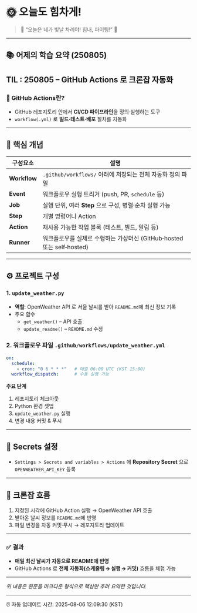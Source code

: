 # 🌞 오늘도 힘차게!

> 🌟 “오늘은 네가 빛날 차례야! 힘내, 파이팅!” 🌟

---

## 📚 어제의 학습 요약 (250805)

## TIL : 250805 – GitHub Actions 로 크론잡 자동화  

### 📌 GitHub Actions란?  
- GitHub 레포지토리 안에서 **CI/CD 파이프라인**을 정의·실행하는 도구  
- `workflow(.yml)` 로 **빌드·테스트·배포** 절차를 자동화  

---

## 🔑 핵심 개념  

| 구성요소 | 설명 |
|---|---|
| **Workflow** | `.github/workflows/` 아래에 저장되는 전체 자동화 정의 파일 |
| **Event** | 워크플로우 실행 트리거 (push, PR, `schedule` 등) |
| **Job** | 실행 단위, 여러 **Step** 으로 구성, 병렬·순차 실행 가능 |
| **Step** | 개별 명령어나 Action |
| **Action** | 재사용 가능한 작업 블록 (테스트, 빌드, 알림 등) |
| **Runner** | 워크플로우를 실제로 수행하는 가상머신 (GitHub‑hosted 또는 self‑hosted) |

---

## ⚙️ 프로젝트 구성  

### 1. `update_weather.py`  
- **역할**: OpenWeather API 로 서울 날씨를 받아 `README.md`에 최신 정보 기록  
- 주요 함수  
  - `get_weather()` – API 호출  
  - `update_readme()` – `README.md` 수정  

### 2. 워크플로우 파일 `.github/workflows/update_weather.yml`  
```yaml
on:
  schedule:
    - cron: "0 6 * * *"   # 매일 06:00 UTC (KST 15:00)
  workflow_dispatch:      # 수동 실행 가능
```
**주요 단계**  
1. 레포지토리 체크아웃  
2. Python 환경 셋업  
3. `update_weather.py` 실행  
4. 변경 내용 커밋 & 푸시  

---

## 🔐 Secrets 설정  
- `Settings > Secrets and variables > Actions` 에 **Repository Secret** 으로 `OPENWEATHER_API_KEY` 등록  

---

## 🔁 크론잡 흐름  

1. 지정된 시각에 GitHub Action 실행 → OpenWeather API 호출  
2. 받아온 날씨 정보를 `README.md`에 반영  
3. 파일 변경을 자동 커밋·푸시 → 레포지토리 업데이트  

---

### ✅ 결과  

- **매일 최신 날씨가 자동으로 README에 반영**  
- GitHub Actions 로 **전체 자동화(스케줄링 → 실행 → 커밋)** 흐름을 체험 가능  

---  

*위 내용은 원문을 마크다운 형식으로 핵심만 추려 요약한 것입니다.*

---

⏰ 자동 업데이트 시간: 2025-08-06 12:09:30 (KST)

